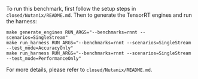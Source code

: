 To run this benchmark, first follow the setup steps in `closed/Nutanix/README.md`. Then to generate the TensorRT engines and run the harness:

```
make generate_engines RUN_ARGS="--benchmarks=rnnt --scenarios=SingleStream"
make run_harness RUN_ARGS="--benchmarks=rnnt --scenarios=SingleStream --test_mode=AccuracyOnly"
make run_harness RUN_ARGS="--benchmarks=rnnt --scenarios=SingleStream --test_mode=PerformanceOnly"
```

For more details, please refer to `closed/Nutanix/README.md`.